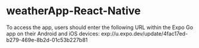 # weatherApp-React-Native

To access the app, users should enter the following URL within the Expo Go app on their Android and iOS devices: exp://u.expo.dev/update/4fac17ed-b279-469e-8b2d-01c53b227b81
